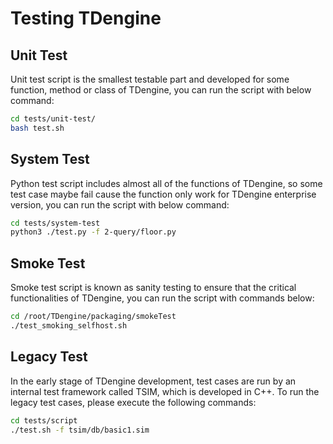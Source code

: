 # Testing TDengine

## Unit Test

Unit test script is the smallest testable part and developed for some function, method or class of TDengine, you can run
the script with below command:

```bash
cd tests/unit-test/
bash test.sh
```

## System Test

Python test script includes almost all of the functions of TDengine, so some test case maybe fail cause the function only
work for TDengine enterprise version, you can run the script with below command:

```bash
cd tests/system-test
python3 ./test.py -f 2-query/floor.py
```

## Smoke Test

Smoke test script is known as sanity testing to ensure that the critical functionalities of TDengine, you can run the 
script with commands below:

```bash
cd /root/TDengine/packaging/smokeTest
./test_smoking_selfhost.sh
```

## Legacy Test

In the early stage of TDengine development, test cases are run by an internal test framework called TSIM, which is developed in C++. To run the legacy test cases, please execute the following commands:

```bash
cd tests/script
./test.sh -f tsim/db/basic1.sim
```



